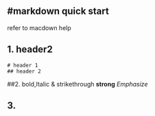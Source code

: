 #markdown quick start
-
refer to macdown help
## 1. header2
	# header 1
	## header 2 
	

##2. bold,Italic & strikethrough
**strong**
*Emphasize*

## 3. 
